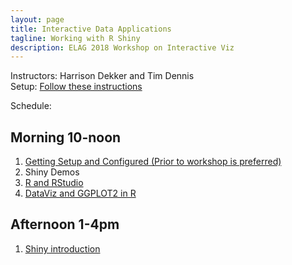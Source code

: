 ```yaml
---
layout: page
title: Interactive Data Applications
tagline: Working with R Shiny
description: ELAG 2018 Workshop on Interactive Viz
---
```


Instructors: Harrison Dekker and Tim Dennis  
Setup: [Follow these instructions](setup-r.html)

Schedule:

## Morning 10-noon

1. [Getting Setup and Configured (Prior to workshop is preferred)](setup-r.html)
2. Shiny Demos
1. [R and RStudio](https://swcarpentry.github.io/r-novice-gapminder/01-rstudio-intro/)
3. [DataViz and GGPLOT2 in R](pages/ggplot2_dataviz_basics.html)

## Afternoon 1-4pm

1. [Shiny introduction](pages/00shiny_basics.html)

